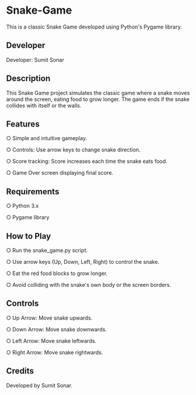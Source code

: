 # Snake-Game
This is a classic Snake Game developed using Python's Pygame library.

## Developer
Developer: Sumit Sonar

## Description
This Snake Game project simulates the classic game where a snake moves around the screen, eating food to grow longer. The game ends if the snake collides with itself or the walls.

## Features
○ Simple and intuitive gameplay.

○ Controls: Use arrow keys to change snake direction.

○ Score tracking: Score increases each time the snake eats food.

○ Game Over screen displaying final score.

## Requirements
○ Python 3.x 

○ Pygame library

## How to Play
○ Run the snake_game.py script.

○ Use arrow keys (Up, Down, Left, Right) to control the snake.

○ Eat the red food blocks to grow longer.

○ Avoid colliding with the snake's own body or the screen borders.

## Controls
○ Up Arrow: Move snake upwards.

○ Down Arrow: Move snake downwards.

○ Left Arrow: Move snake leftwards.

○ Right Arrow: Move snake rightwards.

## Credits
Developed by Sumit Sonar.
